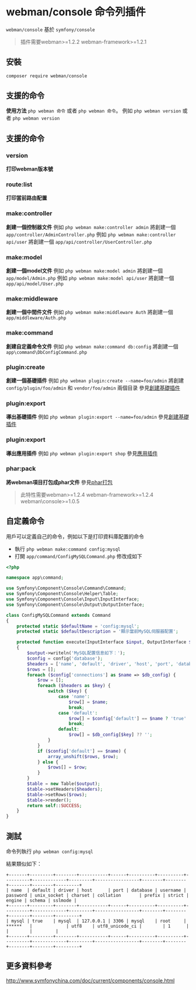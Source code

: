 # webman/console 命令列插件

`webman/console` 基於 `symfony/console`

> 插件需要webman>=1.2.2 webman-framework>=1.2.1

## 安裝

```sh
composer require webman/console
```

## 支援的命令
**使用方法**
`php webman 命令` 或者 `php webman 命令`。
例如 `php webman version` 或者 `php webman version`

## 支援的命令
### version
**打印webman版本號**

### route:list
**打印當前路由配置**

### make:controller
**創建一個控制器文件**
例如 `php webman make:controller admin` 將創建一個 `app/controller/AdminController.php`
例如 `php webman make:controller api/user` 將創建一個 `app/api/controller/UserController.php`

### make:model
**創建一個model文件**
例如 `php webman make:model admin` 將創建一個 `app/model/Admin.php`
例如 `php webman make:model api/user` 將創建一個 `app/api/model/User.php`

### make:middleware
**創建一個中間件文件**
例如 `php webman make:middleware Auth` 將創建一個 `app/middleware/Auth.php`

### make:command
**創建自定義命令文件**
例如 `php webman make:command db:config` 將創建一個 `app\command\DbConfigCommand.php`

### plugin:create
**創建一個基礎插件**
例如 `php webman plugin:create --name=foo/admin` 將創建`config/plugin/foo/admin` 和 `vendor/foo/admin`  兩個目录
參見[創建基礎插件](/doc/webman/plugin/create.html)

### plugin:export
**導出基礎插件**
例如 `php webman plugin:export --name=foo/admin`
參見[創建基礎插件](/doc/webman/plugin/create.html)

### plugin:export
**導出應用插件**
例如 `php webman plugin:export shop`
參見[應用插件](/doc/webman/plugin/app.html)

### phar:pack
**將webman項目打包成phar文件**
參見[phar打包](/doc/webman/others/phar.html)
> 此特性需要webman>=1.2.4 webman-framework>=1.2.4 webman\console>=1.0.5

## 自定義命令
用戶可以定義自己的命令，例如以下是打印資料庫配置的命令

* 執行 `php webman make:command config:mysql`
* 打開 `app/command/ConfigMySQLCommand.php` 修改成如下

```php
<?php

namespace app\command;

use Symfony\Component\Console\Command\Command;
use Symfony\Component\Console\Helper\Table;
use Symfony\Component\Console\Input\InputInterface;
use Symfony\Component\Console\Output\OutputInterface;

class ConfigMySQLCommand extends Command
{
    protected static $defaultName = 'config:mysql';
    protected static $defaultDescription = '顯示當前MySQL伺服器配置';

    protected function execute(InputInterface $input, OutputInterface $output)
    {
        $output->writeln('MySQL配置信息如下：');
        $config = config('database');
        $headers = ['name', 'default', 'driver', 'host', 'port', 'database', 'username', 'password', 'unix_socket', 'charset', 'collation', 'prefix', 'strict', 'engine', 'schema', 'sslmode'];
        $rows = [];
        foreach ($config['connections'] as $name => $db_config) {
            $row = [];
            foreach ($headers as $key) {
                switch ($key) {
                    case 'name':
                        $row[] = $name;
                        break;
                    case 'default':
                        $row[] = $config['default'] == $name ? 'true' : 'false';
                        break;
                    default:
                        $row[] = $db_config[$key] ?? '';
                }
            }
            if ($config['default'] == $name) {
                array_unshift($rows, $row);
            } else {
                $rows[] = $row;
            }
        }
        $table = new Table($output);
        $table->setHeaders($headers);
        $table->setRows($rows);
        $table->render();
        return self::SUCCESS;
    }
}
```

## 測試

命令列執行 `php webman config:mysql`

結果類似如下：
```
+-------+---------+--------+-----------+------+----------+----------+----------+-------------+---------+-----------------+--------+--------+--------+--------+---------+
| name  | default | driver | host      | port | database | username | password | unix_socket | charset | collation       | prefix | strict | engine | schema | sslmode |
+-------+---------+--------+-----------+------+----------+----------+----------+-------------+---------+-----------------+--------+--------+--------+--------+---------+
| mysql | true    | mysql  | 127.0.0.1 | 3306 | mysql    | root     | ******   |             | utf8    | utf8_unicode_ci |        | 1      |        |        |         |
+-------+---------+--------+-----------+------+----------+----------+----------+-------------+---------+-----------------+--------+--------+--------+--------+---------+
```

## 更多資料參考
http://www.symfonychina.com/doc/current/components/console.html